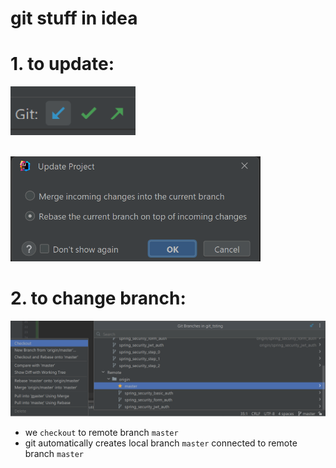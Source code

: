 # git stuff in idea

# 1. to update:


<img src="for_repo/updating_1.png" width="200" alt="10">

\
<img src="for_repo/updating_2.png" width="400" alt="10">

# 2. to change branch:

<img src="for_repo/changing_branch.png" width="700" alt="10">

* we `checkout` to remote branch `master`
* git automatically creates local branch `master` connected to remote branch `master`  
























